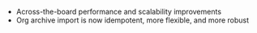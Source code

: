 - Across-the-board performance and scalability improvements
- Org archive import is now idempotent, more flexible, and more robust
